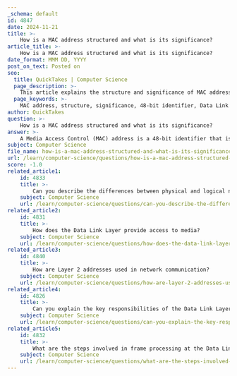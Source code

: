 ```yaml
---
_schema: default
id: 4847
date: 2024-11-21
title: >-
    How is a MAC address structured and what is its significance?
article_title: >-
    How is a MAC address structured and what is its significance?
date_format: MMM DD, YYYY
post_on_text: Posted on
seo:
  title: QuickTakes | Computer Science
  page_description: >-
    This article explains the structure and significance of MAC addresses in networking, detailing their format, function in device identification, and their role in local network communication.
  page_keywords: >-
    MAC address, structure, significance, 48-bit identifier, Data Link Layer, OSI model, Organizationally Unique Identifier, OUI, network communication, device identification, local area network, Ethernet, physical addressing, global uniqueness, multicast, unicast
author: QuickTakes
question: >-
    How is a MAC address structured and what is its significance?
answer: >-
    A Media Access Control (MAC) address is a 48-bit identifier that is crucial for network communication, particularly at the Data Link Layer (Layer 2) of the OSI model. The structure of a MAC address is typically represented in hexadecimal format, consisting of six pairs of hexadecimal digits, which can be separated by colons (:) or hyphens (-). For example, a MAC address may appear as `2C:54:91:88:C9:E3`.\n\n### Structure of a MAC Address\n- **Length**: 48 bits (6 bytes)\n- **Format**: Six pairs of hexadecimal digits (0-9, A-F)\n- **Example**: `2C:54:91:88:C9:E3`\n\nThe first three bytes (or 24 bits) of the MAC address are known as the Organizationally Unique Identifier (OUI), which identifies the manufacturer of the network interface card (NIC). The remaining three bytes are assigned by the manufacturer and ensure that each MAC address is unique.\n\n### Significance of MAC Addresses\n1. **Device Identification**: MAC addresses serve as unique identifiers for devices on a local network, allowing for accurate data transmission. This ensures that data sent over the network reaches the correct device, distinguishing it from others.\n  \n2. **Network Communication**: MAC addresses are essential for communication within the same local area network (LAN). They are used by protocols such as Ethernet to facilitate the delivery of frames between devices.\n\n3. **Layer 2 Addressing**: Operating at the Data Link Layer, MAC addresses are used for physical addressing, which is necessary for devices to communicate directly over the network without needing higher-level protocols.\n\n4. **Global Uniqueness**: MAC addresses are designed to be globally unique, which helps prevent address conflicts in network environments. This uniqueness is critical for maintaining the integrity of network communications.\n\n5. **Multicast and Unicast**: The structure of a MAC address includes specific bits that indicate whether the address is for multicast or unicast communication, further enhancing its functionality in network management.\n\nIn summary, MAC addresses are fundamental to the operation of networked devices, providing a reliable means of identifying and communicating with devices on a local network. Their structured format and global uniqueness make them indispensable in modern networking.
subject: Computer Science
file_name: how-is-a-mac-address-structured-and-what-is-its-significance.md
url: /learn/computer-science/questions/how-is-a-mac-address-structured-and-what-is-its-significance
score: -1.0
related_article1:
    id: 4833
    title: >-
        Can you describe the differences between physical and logical network topologies?
    subject: Computer Science
    url: /learn/computer-science/questions/can-you-describe-the-differences-between-physical-and-logical-network-topologies
related_article2:
    id: 4831
    title: >-
        How does the Data Link Layer provide access to media?
    subject: Computer Science
    url: /learn/computer-science/questions/how-does-the-data-link-layer-provide-access-to-media
related_article3:
    id: 4840
    title: >-
        How are Layer 2 addresses used in network communication?
    subject: Computer Science
    url: /learn/computer-science/questions/how-are-layer-2-addresses-used-in-network-communication
related_article4:
    id: 4826
    title: >-
        Can you explain the key responsibilities of the Data Link Layer?
    subject: Computer Science
    url: /learn/computer-science/questions/can-you-explain-the-key-responsibilities-of-the-data-link-layer
related_article5:
    id: 4832
    title: >-
        What are the steps involved in frame processing at the Data Link Layer?
    subject: Computer Science
    url: /learn/computer-science/questions/what-are-the-steps-involved-in-frame-processing-at-the-data-link-layer
---
```


&nbsp;